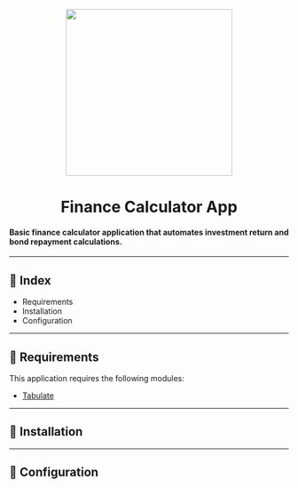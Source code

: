 <div id="header" align="center">
  <img src="https://media.giphy.com/media/cJFQJzZxFMhONxDTnt/giphy.gif" width="300" height="300"/>
</div>

<div align="center">
  <h1>
    Finance Calculator App
  </h1>
</div>

#### Basic finance calculator application that automates investment return and bond repayment calculations.

---

## 📌 Index

- Requirements
- Installation
- Configuration

---

## 📌 Requirements

This application requires the following modules:

- [Tabulate](https://pypi.org/project/tabulate/)

---

## 📌 Installation

---

## 📌 Configuration
